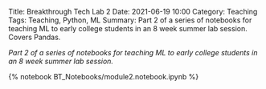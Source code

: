 Title: Breakthrough Tech Lab 2
Date: 2021-06-19 10:00
Category: Teaching
Tags: Teaching, Python, ML
Summary: Part 2 of a series of notebooks for teaching ML to early college students in an 8 week summer lab session. Covers Pandas.

*Part 2 of a series of notebooks for teaching ML to early college students in an 8 week summer lab session.*

{% notebook BT_Notebooks/module2.notebook.ipynb %}


